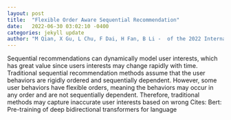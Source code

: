 ```yaml
---
layout: post
title:  "Flexible Order Aware Sequential Recommendation"
date:   2022-06-30 03:02:10 -0400
categories: jekyll update
author: "M Qian, X Gu, L Chu, F Dai, H Fan, B Li -  of the 2022 International Conference on , 2022"
---
```

Sequential recommendations can dynamically model user interests, which has great value since users  interests may change rapidly with time. Traditional sequential recommendation methods assume that the user behaviors are rigidly ordered and sequentially dependent. However, some user behaviors have flexible orders, meaning the behaviors may occur in any order and are not sequentially dependent. Therefore, traditional methods may capture inaccurate user interests based on wrong 
Cites: Bert: Pre-training of deep bidirectional transformers for language